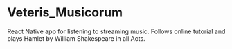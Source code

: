 # Veteris_Musicorum
React Native app for listening to streaming music.
Follows online tutorial and plays Hamlet by William Shakespeare in all Acts.
